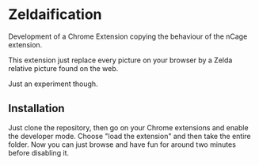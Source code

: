 # Zeldaification
Development of a Chrome Extension copying the behaviour of the nCage extension.

This extension just replace every picture on your browser by a Zelda relative picture found on the web.

Just an experiment though.

## Installation
Just clone the repository, then go on your Chrome extensions and enable the developer mode.
Choose "load the extension" and then take the entire folder.
Now you can just browse and have fun for around two minutes before disabling it.
